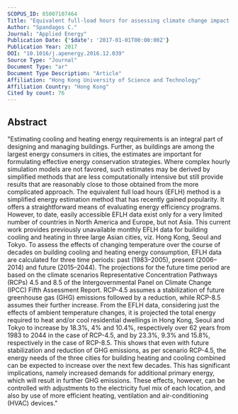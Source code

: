 ```yaml
---
SCOPUS_ID: 85007107464
Title: "Equivalent full-load hours for assessing climate change impact on building cooling and heating energy consumption in large Asian cities"
Author: "Spandagos C."
Journal: "Applied Energy"
Publication Date: {'$date': '2017-01-01T00:00:00Z'}
Publication Year: 2017
DOI: "10.1016/j.apenergy.2016.12.039"
Source Type: "Journal"
Document Type: "ar"
Document Type Description: "Article"
Affiliation: "Hong Kong University of Science and Technology"
Affiliation Country: "Hong Kong"
Cited by count: 76
---
```


## Abstract
"Estimating cooling and heating energy requirements is an integral part of designing and managing buildings. Further, as buildings are among the largest energy consumers in cities, the estimates are important for formulating effective energy conservation strategies. Where complex hourly simulation models are not favored, such estimates may be derived by simplified methods that are less computationally intensive but still provide results that are reasonably close to those obtained from the more complicated approach. The equivalent full load hours (EFLH) method is a simplified energy estimation method that has recently gained popularity. It offers a straightforward means of evaluating energy efficiency programs. However, to date, easily accessible EFLH data exist only for a very limited number of countries in North America and Europe, but not Asia. This current work provides previously unavailable monthly EFLH data for building cooling and heating in three large Asian cities, viz. Hong Kong, Seoul and Tokyo. To assess the effects of changing temperature over the course of decades on building cooling and heating energy consumption, EFLH data are calculated for three time periods: past (1983–2005), present (2006–2014) and future (2015–2044). The projections for the future time period are based on the climate scenarios Representative Concentration Pathways (RCPs) 4.5 and 8.5 of the Intergovernmental Panel on Climate Change (IPCC) Fifth Assessment Report. RCP-4.5 assumes a stabilization of future greenhouse gas (GHG) emissions followed by a reduction, while RCP-8.5 assumes their further increase. From the EFLH data, considering just the effects of ambient temperature changes, it is projected the total energy required to heat and/or cool residential dwellings in Hong Kong, Seoul and Tokyo to increase by 18.3%, 4% and 10.4%, respectively over 62 years from 1983 to 2044 in the case of RCP-4.5, and by 23.3%, 9.3% and 15.8%, respectively in the case of RCP-8.5. This shows that even with future stabilization and reduction of GHG emissions, as per scenario RCP-4.5, the energy needs of the three cities for building heating and cooling combined can be expected to increase over the next few decades. This has significant implications, namely increased demands for additional primary energy, which will result in further GHG emissions. These effects, however, can be controlled with adjustments to the electricity fuel mix of each location, and also by use of more efficient heating, ventilation and air-conditioning (HVAC) devices."
